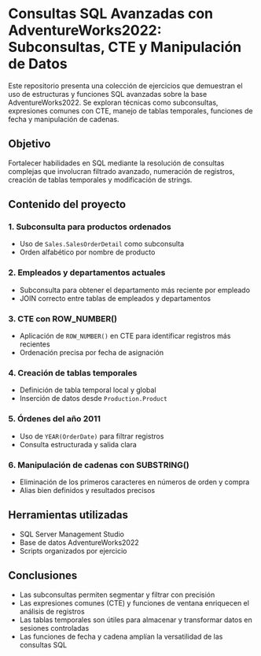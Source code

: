 # Consultas SQL Avanzadas con AdventureWorks2022: Subconsultas, CTE y Manipulación de Datos

Este repositorio presenta una colección de ejercicios que demuestran el uso de estructuras y funciones SQL avanzadas sobre la base AdventureWorks2022. Se exploran técnicas como subconsultas, expresiones comunes con CTE, manejo de tablas temporales, funciones de fecha y manipulación de cadenas.

## Objetivo

Fortalecer habilidades en SQL mediante la resolución de consultas complejas que involucran filtrado avanzado, numeración de registros, creación de tablas temporales y modificación de strings.

## Contenido del proyecto

### 1. Subconsulta para productos ordenados
- Uso de `Sales.SalesOrderDetail` como subconsulta
- Orden alfabético por nombre de producto

### 2. Empleados y departamentos actuales
- Subconsulta para obtener el departamento más reciente por empleado
- JOIN correcto entre tablas de empleados y departamentos

### 3. CTE con ROW_NUMBER()
- Aplicación de `ROW_NUMBER()` en CTE para identificar registros más recientes
- Ordenación precisa por fecha de asignación

### 4. Creación de tablas temporales
- Definición de tabla temporal local y global
- Inserción de datos desde `Production.Product`

### 5. Órdenes del año 2011
- Uso de `YEAR(OrderDate)` para filtrar registros
- Consulta estructurada y salida clara

### 6. Manipulación de cadenas con SUBSTRING()
- Eliminación de los primeros caracteres en números de orden y compra
- Alias bien definidos y resultados precisos

## Herramientas utilizadas

- SQL Server Management Studio  
- Base de datos AdventureWorks2022  
- Scripts organizados por ejercicio  

## Conclusiones

- Las subconsultas permiten segmentar y filtrar con precisión
- Las expresiones comunes (CTE) y funciones de ventana enriquecen el análisis de registros
- Las tablas temporales son útiles para almacenar y transformar datos en sesiones controladas
- Las funciones de fecha y cadena amplían la versatilidad de las consultas SQL
